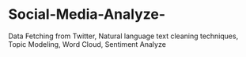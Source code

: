 # Social-Media-Analyze-
Data Fetching from Twitter, Natural language text cleaning techniques, Topic Modeling, Word Cloud, Sentiment Analyze

